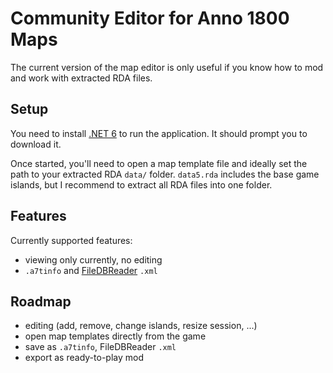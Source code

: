 ﻿# Community Editor for Anno 1800 Maps

The current version of the map editor is only useful if you know how to mod and work with extracted RDA files.

## Setup

You need to install [.NET 6](https://dotnet.microsoft.com/en-us/download/dotnet/6.0) to run the application.
It should prompt you to download it.

Once started, you'll need to open a map template file and ideally set the path to your extracted RDA `data/` folder.
`data5.rda` includes the base game islands, but I recommend to extract all RDA files into one folder.

## Features

Currently supported features:
- viewing only currently, no editing
- `.a7tinfo` and [FileDBReader](https://github.com/anno-mods/FileDBReader) `.xml`

## Roadmap

- editing (add, remove, change islands, resize session, ...)
- open map templates directly from the game
- save as `.a7tinfo`, FileDBReader `.xml`
- export as ready-to-play mod
